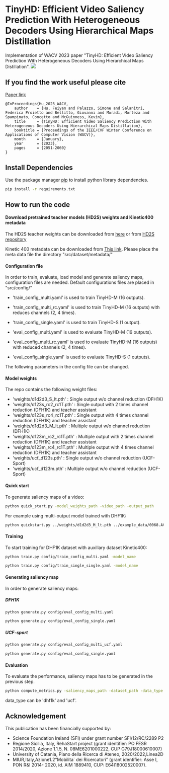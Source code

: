 # TinyHD: Efficient Video Saliency Prediction With Heterogeneous Decoders Using Hierarchical Maps Distillation
Implementation of WACV 2023 paper "TinyHD: Efficient Video Saliency Prediction With Heterogeneous Decoders Using Hierarchical Maps Distillation".
![](example1.gif)
## If you find the work useful please cite
[Paper link](https://openaccess.thecvf.com/content/WACV2023/papers/Hu_TinyHD_Efficient_Video_Saliency_Prediction_With_Heterogeneous_Decoders_Using_Hierarchical_WACV_2023_paper.pdf)

````
@InProceedings{Hu_2023_WACV,
    author    = {Hu, Feiyan and Palazzo, Simone and Salanitri, Federica Proietto and Bellitto, Giovanni and Moradi, Morteza and Spampinato, Concetto and McGuinness, Kevin},
    title     = {TinyHD: Efficient Video Saliency Prediction With Heterogeneous Decoders Using Hierarchical Maps Distillation},
    booktitle = {Proceedings of the IEEE/CVF Winter Conference on Applications of Computer Vision (WACV)},
    month     = {January},
    year      = {2023},
    pages     = {2051-2060}
}
````

## Install Dependencies

Use the package manager [pip](https://pip.pypa.io/en/stable/) to install python library dependencies.
```bash
pip install -r requirements.txt
```

## How to run the code
#### Download pretrained teacher models (HD2S) weights and Kinetic400 metadata
The HD2S teacher weights can be downloaded from [here](https://studentiunict-my.sharepoint.com/:u:/g/personal/uni307680_studium_unict_it/EVyDIERfwcdOnAF84v1b1VQBlDNxxhOdI-nAIafqwVV7Lg?download=1) or from [HD2S repository](https://github.com/perceivelab/hd2s)

Kinetic 400 metadata can be downloaded from [This link](https://drive.google.com/file/d/17B0KnCumwsJzWh7GcSVCRe_J5kUYi9tH/view?usp=share_link). Please place the meta data file the directory "src/dataset/metadata/"

#### Configuration file
In order to train, evaluate, load model and generate saliency maps, configuration files are needed. Default configurations files are placed in "src/config/"
+ 'train_config_multi.yaml' is used to train TinyHD-M (16 outputs).
+ 'train_config_multi_rc.yaml' is used to train TinyHD-M (16 outputs) with reduces channels (2, 4 times).
+ 'train_config_single.yaml' is used to train TinyHD-S (1 output).

+ 'eval_config_multi.yaml' is used to evaluate TinyHD-M (16 outputs).
+ 'eval_config_multi_rc.yaml' is used to evaluate TinyHD-M (16 outputs) with reduced channels (2, 4 times).
+ 'eval_config_single.yaml' is used to evaluate TinyHD-S (1 outputs).

The following parameters in the config file can be changed.

#### Model weights
The repo contains the following weight files:
+ 'weights/d1d2d3_S_lt.pth' : Single output w/o channel reduction (DFH1K)
+ 'weights/d123s_rc2_rc1T.pth' : Single output with 2 times channel reduction (DFH1K) and teacher assistant
+ 'weights/d123s_rc4_rc1T.pth' : Single output with 4 times channel reduction (DFH1K) and teacher assistant
+ 'weights/d1d2d3_M_lt.pth' : Multiple output w/o channel reduction (DFH1K)
+ 'weights/d123m_rc2_rc1T.pth' : Multiple output with 2 times channel reduction (DFH1K) and teacher assistant
+ 'weights/d123m_rc4_rc1T.pth' : Multiple output with 4 times channel reduction (DFH1K) and teacher assistant
+ 'weights/ucf_d123s.pth' : Single output w/o channel reduction (UCF-Sport)
+ 'weights/ucf_d123m.pth' : Multiple output w/o channel reduction (UCF-Sport)

#### Quick start
To generate saliency maps of a video:
```bash
python quick_start.py -model_weights_path -video_path -output_path
```
For example using multi-output model trained with DHF1K:
```bash
python quickstart.py ../weights/d1d2d3_M_lt.pth ../example_data/0068.AVI ../output_examples/
```

#### Training
To start training for DHF1K dataset with auxillary dataset Kinetic400:
```bash
python train.py config/train_config_multi.yaml -model_name
```

```bash
python train.py config/train_single_single.yaml -model_name
```

#### Generating saliency map
In order to generate saliency maps:
##### DFH1K
```bash
python generate.py config/eval_config_multi.yaml
```

```bash
python generate.py config/eval_config_single.yaml
```
##### UCF-sport
```bash
python generate.py config/eval_config_multi_ucf.yaml
```

```bash
python generate.py config/eval_config_single.yaml
```

#### Evaluation
To evaluate the performance, saliency maps has to be generated in the previous step.
```bash
python compute_metrics.py -saliency_maps_path -dataset_path -data_type
```
data_type can be 'dhf1k' and 'ucf'.

## Acknowledgement
This publication has been financially supported by:
+ Science Foundation Ireland (SFI) under grant number SFI/12/RC/2289 P2
+ Regione Sicilia, Italy, RehaStart project (grant identifier: PO FESR 2014/2020, Azione 1.1.5, N. 08ME6201000222, CUP G79J18000610007)
+ University of Catania, Piano della Ricerca di Ateneo, 2020/2022,Linea2D
+ MIUR,Italy,Azione1.2“Mobilita` dei Ricercatori” (grant identifier: Asse I, PON R&I 2014- 2020, id. AIM 1889410, CUP: E64I18002520007).